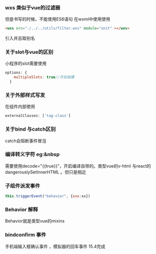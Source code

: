 ### wxs 类似于vue的过滤器
但是书写的时候，不能使用ES6语句
在wxml中使用使用 
```html
<wxs src="./../../utils/filter.wxs" module="unit" ></wxs>
```
引入并且取别名
### 关于slot与vue的区别
小程序的slot需要使用 
```js
options: {
    multipleSlots: true//开启插槽
  }
```
### 关于外部样式写发
在组件内部使用
```js
externalClasses: ['tag-class']
```
### 关于bind 与catch区别
catch会阻断事件冒泡
### 编译转义字符 eg:&nbsp
需要使用decode="{{true}}"，开启编译自带的。类型vue的v-html 与react的dangerouslySetInnerHTML 。但只是相近
### 子组件派发事件
```js
this.triggerEvent("behavior", {xxx:xx})
```
### Behavior 解释
Behavior就是类型vue的mixins
### bindconfirm 事件
手机端输入框确认事件 ，模拟器的回车事件
15.4完成